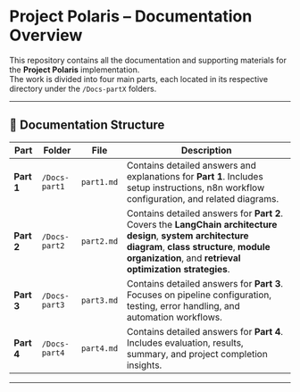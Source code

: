 # Project Polaris – Documentation Overview

This repository contains all the documentation and supporting materials for the **Project Polaris** implementation.  
The work is divided into four main parts, each located in its respective directory under the `/Docs-partX` folders.

---

## 📘 Documentation Structure

| Part | Folder | File | Description |
|------|---------|------|-------------|
| **Part 1** | `/Docs-part1` | `part1.md` | Contains detailed answers and explanations for **Part 1**. Includes setup instructions, n8n workflow configuration, and related diagrams. |
| **Part 2** | `/Docs-part2` | `part2.md` | Contains detailed answers for **Part 2**. Covers the **LangChain architecture design**, **system architecture diagram**, **class structure**, **module organization**, and **retrieval optimization strategies**. |
| **Part 3** | `/Docs-part3` | `part3.md` | Contains detailed answers for **Part 3**. Focuses on pipeline configuration, testing, error handling, and automation workflows. |
| **Part 4** | `/Docs-part4` | `part4.md` | Contains detailed answers for **Part 4**. Includes evaluation, results, summary, and project completion insights. |

---



